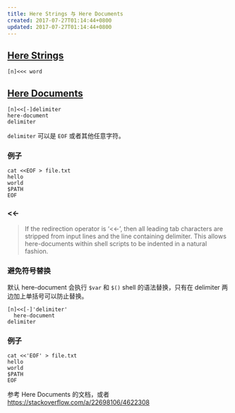 ```yaml
---
title: Here Strings 与 Here Documents
created: 2017-07-27T01:14:44+0800
updated: 2017-07-27T01:14:44+0800
---
```



## [Here Strings](https://www.gnu.org/software/bash/manual/bashref.html#Here-Strings)

`[n]<<< word`

## [Here Documents](https://www.gnu.org/software/bash/manual/bashref.html#Here-Documents)

```
[n]<<[-]delimiter
here-document
delimiter
```

`delimiter` 可以是 `EOF` 或者其他任意字符。

### 例子

```
cat <<EOF > file.txt
hello
world
$PATH
EOF
```

### <<-

> If the redirection operator is ‘<<-’, then all leading tab characters are stripped from input lines and the line containing delimiter. This allows here-documents within shell scripts to be indented in a natural fashion.

### 避免符号替换

默认 here-document 会执行 `$var` 和 `$()` shell 的语法替换，只有在 delimiter 两边加上单括号可以防止替换。

```
[n]<<[-]'delimiter'
  here-document
delimiter
```

### 例子

```
cat <<'EOF' > file.txt
hello
world
$PATH
EOF
```

参考 Here Documents 的文档，或者 https://stackoverflow.com/a/22698106/4622308
